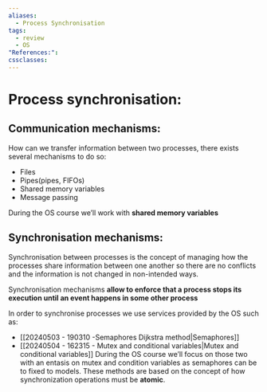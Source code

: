 ```yaml
---
aliases:
  - Process Synchronisation
tags:
  - review
  - OS
"References:": 
cssclasses:
---
```


# Process synchronisation:
## Communication mechanisms: 
How can we transfer information between two processes, there exists several mechanisms to do so: 
+ Files 
+ Pipes(pipes, FIFOs)
+ Shared memory variables
+ Message passing 

During the OS course we’ll work with **shared memory variables**
## Synchronisation mechanisms: 
Synchronisation between processes is the concept of managing how the processes share information between one another so there are no conflicts and the information is not changed in non-intended ways.

Synchronisation mechanisms **allow to enforce that a process stops its execution until an event happens in some other process**

In order to synchronise processes we use services provided by the OS such as: 
+ [[20240503 - 190310 -Semaphores Dijkstra method|Semaphores]] 
+ [[20240504 - 162315 - Mutex and conditional variables|Mutex and conditional variables]]
During the OS course we’ll focus on those two with an entasis on mutex and condition variables as semaphores can be to fixed to models. 
These methods are based on the concept of how synchronization operations must be **atomic**. 